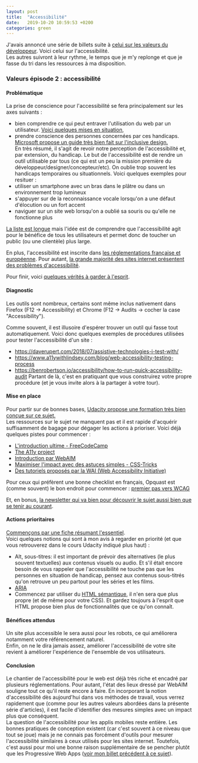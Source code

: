 ```yaml
---
layout: post
title:  "Accessibilité"
date:   2019-10-20 10:59:53 +0200
categories: green
---
```


J'avais annoncé une série de billets suite à [celui sur les valeurs du développeur](https://ldevernay.github.io/green/2019/09/03/valeurs.html).
Voici celui sur l'accessibilité.  
Les autres suivront à leur rythme, le temps que je m'y replonge et que je fasse du tri dans les ressources à ma disposition.  

### Valeurs épisode 2 : accessibilité
#### Problématique
La prise de conscience pour l'accessibilité se fera principalement sur les axes suivants : 
* bien comprendre ce qui peut entraver l'utilisation du web par un utilisateur. [Voici quelques mises en situation](https://www.atalan.fr/agissons/fr/),
* prendre conscience des personnes concernées par ces handicaps. [Microsoft propose un guide très bien fait sur l'inclusive design.](https://www.microsoft.com/design/inclusive/)    
En très résumé, il s'agit de revoir notre perception de l'accessibilité et, par extension, du handicap. Le but de l'accessibilité est de rendre un outil utilisable par tous (ce qui est un peu la mission première du développeur/designer/concepteur/etc). On oublie trop souvent les handicaps temporaires ou situationnels. Voici quelques exemples pour resituer : 
* utiliser un smartphone avec un bras dans le plâtre ou dans un environnement trop lumineux
* s'appuyer sur de la reconnaissance vocale lorsqu'on a une défaut d'élocution ou un fort accent
* naviguer sur un site web lorsqu'on a oublié sa souris ou qu'elle ne fonctionne plus

[La liste est longue](https://the-pastry-box-project.net/anne-gibson/2014-july-31) mais l'idée est de comprendre que l'accessibilité agit pour le bénéfice de tous les utilisateurs et permet donc de toucher un public (ou une clientèle) plus large. 

En plus, l'accessibilité est inscrite dans [les réglementations française et européenne](https://blog.ipedis.com/legislation-europeenne-francaise-accessibilite-numerique). Pour autant, [la grande majorité des sites internet présentent des problèmes d'accessibilité](https://webaim.org/projects/million/).

Pour finir, voici [quelques vérités à garder à l'esprit](https://ericwbailey.design/writing/truths-about-digital-accessibility.html).

#### Diagnostic
Les outils sont nombreux, certains sont même inclus nativement dans Firefox (F12 -> Accessibility) et Chrome (F12 -> Audits -> cocher la case "Accessibility"). 

Comme souvent, il est illusoire d'espérer trouver un outil qui fasse tout automatiquement. Voici donc quelques exemples de procédures utilisées pour tester l'accessibilité d'un site : 
* https://daverupert.com/2018/07/assistive-technologies-i-test-with/
* https://www.a11ywithlindsey.com/blog/web-accessibility-testing-process
* https://benrobertson.io/accessibility/how-to-run-quick-accessibility-audit
Partant de là, c'est en pratiquant que vous construirez votre propre procédure (et je vous invite alors à la partager à votre tour).

#### Mise en place
Pour partir sur de bonnes bases, [Udacity propose une formation très bien conçue sur ce sujet.](https://www.udacity.com/course/web-accessibility--ud891)  
Les ressources sur le sujet ne manquent pas et il est rapide d'acquérir suffisamment de bagage pour dégager les actions à prioriser. Voici déjà quelques pistes pour commencer :    
* [L'introduction ultime - FreeCodeCamp](https://www.freecodecamp.org/news/pragmatic-rules-of-web-accessibility-that-will-stick-to-your-mind-9d3eb85a1a28/)
* [The A11y project](https://a11yproject.com/)
* [Introduction par WebAIM](https://webaim.org/intro/)
* [Maximiser l'impact avec des astuces simples - CSS-Tricks](https://css-tricks.com/small-tweaks-can-make-huge-impact-websites-accessibility/)
* [Des tutoriels proposés par la WAI (Web Accessibility Initiative)](https://www.w3.org/WAI/tutorials/)

Pour ceux qui préfèrent une bonne checklist en français, Opquast est (comme souvent) le bon endroit pour commencer : [premier pas vers WCAG](https://checklists.opquast.com/fr/accessibility-first-step/)

Et, en bonus, [la newsletter qui va bien pour découvrir le sujet aussi bien que se tenir au courant](https://a11yweekly.com/). 


#### Actions prioritaires
[Commençons par une fiche résumant l'essentiel](https://moritzgiessmann.de/accessibility-cheatsheet/).  
Voici quelques notions qui sont à mon avis à regarder en priorité (et que vous retrouverez dans le cours Udacity indiqué plus haut) :
* Alt, sous-titres: il est important de prévoir des alternatives (le plus souvent textuelles) aux contenus visuels ou audio. Et s'il était encore besoin de vous rappeler que l'accessibilité ne touche pas que les personnes en situation de handicap, pensez aux contenus sous-titrés qu'on retrouve un peu partout pour les séries et les films. 
* [ARIA](https://developer.mozilla.org/en-US/docs/Web/Accessibility/ARIA)
* Commencez par utiliser du [HTML sémantique](https://css-tricks.com/why-how-and-when-to-use-semantic-html-and-aria/), il n'en sera que plus propre (et de même pour votre CSS). Et gardez toujours à l'esprit que HTML propose bien plus de fonctionnalités que ce qu'on connaît.     

#### Bénéfices attendus
Un site plus accessible le sera aussi pour les robots, ce qui améliorera notamment votre référencement naturel.  
Enfin, on ne le dira jamais assez, améliorer l'accessibilité de votre site revient à améliorer l'expérience de l'ensemble de vos utilisateurs.  

#### Conclusion
Le chantier de l'accessibilité pour le web est déjà très riche et encadré par plusieurs réglementations. Pour autant, l'état des lieux dressé par WebAIM souligne tout ce qu'il reste encore à faire. En incorporant la notion d'accessibilité dès aujourd'hui dans vos méthodes de travail, vous verrez rapidement que (comme pour les autres valeurs abordées dans la présente série d'articles), il est facile d'identifier des mesures simples avec un impact plus que conséquent.  
La question de l'accessibilité pour les applis mobiles reste entière. Les bonnes pratiques de conception existent (car c'est souvent à ce niveau que tout se joue) mais je ne connais pas forcément d'outils pour mesurer l'accessibilité similaires à ceux utilisés pour les sites internet. Toutefois, c'est aussi pour moi une bonne raison supplémentaire de se pencher plutôt que les Progressive Web Apps ([voir mon billet précédent à ce sujet](https://ldevernay.github.io/green/2019/09/16/pwa.html)).
